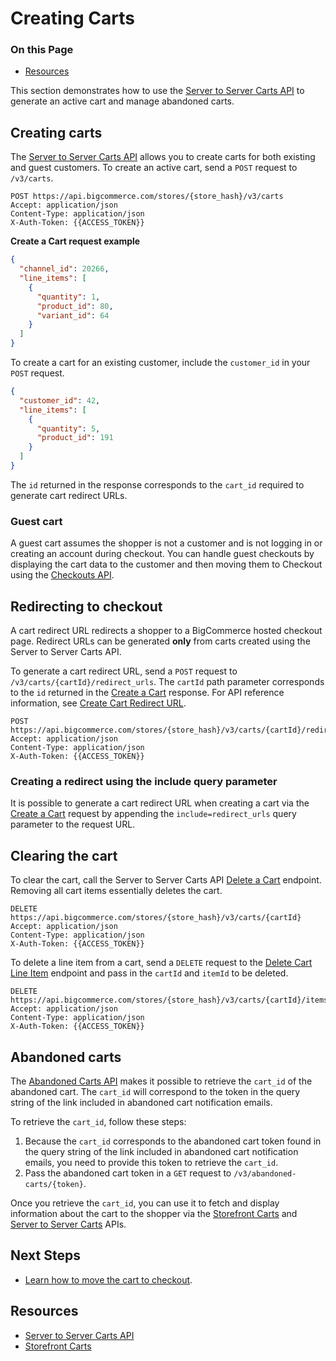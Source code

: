 # Creating Carts

<div class="otp" id="no-index">

### On this Page	
- [Resources](#resources)

</div>

This section demonstrates how to use the [Server to Server Carts API](https://developer.bigcommerce.com/api-reference/store-management/carts) to generate an active cart and manage abandoned carts.

## Creating carts

The [Server to Server Carts API](https://developer.bigcommerce.com/api-reference/store-management/carts) allows you to create carts for both existing and guest customers. To create an active cart, send a `POST` request to `/v3/carts`.

```http
POST https://api.bigcommerce.com/stores/{store_hash}/v3/carts
Accept: application/json
Content-Type: application/json
X-Auth-Token: {{ACCESS_TOKEN}}
``` 

**Create a Cart request example**

```json
{
  "channel_id": 20266,
  "line_items": [
    {
      "quantity": 1,
      "product_id": 80,
      "variant_id": 64
    }
  ]
}
```

To create a cart for an existing customer, include the `customer_id` in your `POST` request.

```json
{
  "customer_id": 42,
  "line_items": [
    {
      "quantity": 5,
      "product_id": 191
    }
  ]
}
```

The `id` returned in the response corresponds to the `cart_id` required to generate cart redirect URLs.

### Guest cart

A guest cart assumes the shopper is not a customer and is not logging in or creating an account during checkout. You can handle guest checkouts by displaying the cart data to the customer and then moving them to Checkout using the [Checkouts API](https://developer.bigcommerce.com/api-reference/store-management/checkouts).

## Redirecting to checkout

A cart redirect URL redirects a shopper to a BigCommerce hosted checkout page. Redirect URLs can be generated **only** from carts created using the Server to Server Carts API.

To generate a cart redirect URL, send a `POST` request to `/v3/carts/{cartId}/redirect_urls`. The `cartId` path parameter corresponds to the `id` returned in the [Create a Cart](https://developer.bigcommerce.com/api-reference/store-management/carts/cart/createacart) response. For API reference information, see [Create Cart Redirect URL](https://developer.bigcommerce.com/api-reference/store-management/carts/cart-redirect-urls/createcartredirecturl).

```http
POST https://api.bigcommerce.com/stores/{store_hash}/v3/carts/{cartId}/redirect_urls
Accept: application/json
Content-Type: application/json
X-Auth-Token: {{ACCESS_TOKEN}}
``` 

### Creating a redirect using the include query parameter

It is possible to generate a cart redirect URL when creating a cart via the [Create a Cart](https://developer.bigcommerce.com/api-reference/store-management/carts/cart/createacart) request by appending the `include=redirect_urls` query parameter to the request URL.

## Clearing the cart

To clear the cart, call the Server to Server Carts API [Delete a Cart](https://developer.bigcommerce.com/api-reference/store-management/carts/cart/deleteacart) endpoint. Removing all cart items essentially deletes the cart.

```http
DELETE https://api.bigcommerce.com/stores/{store_hash}/v3/carts/{cartId}
Accept: application/json
Content-Type: application/json
X-Auth-Token: {{ACCESS_TOKEN}}
``` 

To delete a line item from a cart, send a `DELETE` request to the [Delete Cart Line Item](https://developer.bigcommerce.com/api-reference/store-management/carts/cart-items/deletecartlineitem) endpoint and pass in the `cartId` and `itemId` to be deleted. 

```http
DELETE https://api.bigcommerce.com/stores/{store_hash}/v3/carts/{cartId}/items/{itemId}
Accept: application/json
Content-Type: application/json
X-Auth-Token: {{ACCESS_TOKEN}}
``` 

## Abandoned carts

The [Abandoned Carts API](https://developer.bigcommerce.com/api-reference/store-management/abandoned-carts) makes it possible to retrieve the `cart_id` of the abandoned cart. The `cart_id` will correspond to the token in the query string of the link included in abandoned cart notification emails. 

To retrieve the `cart_id`, follow these steps:

1. Because the `cart_id` corresponds to the abandoned cart token found in the query string of the link included in abandoned cart notification emails, you need to provide this token to retrieve the `cart_id`.
2. Pass the abandoned cart token in a `GET` request to `/v3/abandoned-carts/{token}`. 

Once you retrieve the `cart_id`, you can use it to fetch and display information about the cart to the shopper via the [Storefront Carts](https://developer.bigcommerce.com/api-reference/storefront/carts) and [Server to Server Carts](https://developer.bigcommerce.com/api-reference/store-management/carts) APIs.

## Next Steps
* [Learn how to move the cart to checkout]().

## Resources
* [Server to Server Carts API](https://developer.bigcommerce.com/api-reference/store-management/carts)
* [Storefront Carts](https://developer.bigcommerce.com/api-reference/storefront/carts)